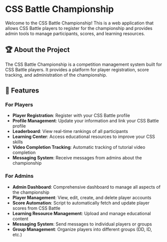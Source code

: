 # CSS Battle Championship

Welcome to the CSS Battle Championship! This is a web application that allows CSS Battle players to register for the championship and provides admin tools to manage participants, scores, and learning resources.

## 🏆 About the Project

The CSS Battle Championship is a competition management system built for CSS Battle players. It provides a platform for player registration, score tracking, and administration of the championship.

## 🌟 Features

### For Players
- **Player Registration**: Register with your CSS Battle profile
- **Profile Management**: Update your information and link your CSS Battle profile
- **Leaderboard**: View real-time rankings of all participants
- **Learning Center**: Access educational resources to improve your CSS skills
- **Video Completion Tracking**: Automatic tracking of tutorial video completion
- **Messaging System**: Receive messages from admins about the championship

### For Admins
- **Admin Dashboard**: Comprehensive dashboard to manage all aspects of the championship
- **Player Management**: View, edit, create, and delete player accounts
- **Score Automation**: Script to automatically fetch and update player scores from CSS Battle
- **Learning Resource Management**: Upload and manage educational content
- **Messaging System**: Send messages to individual players or groups
- **Group Management**: Organize players into different groups (DD, ID, etc.)



